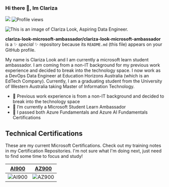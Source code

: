 ### Hi there 👋, Im Clariza


![](https://img.shields.io/github/followers/clariza-look-microsoft-ambassador?label=Followers&style=flat-square)
![Profile views](https://gpvc.arturio.dev/clariza-look-microsoft-ambassador)
 
<img src="https://raw.githubusercontent.com/clariza-look-microsoft-ambassador/clariza-look-microsoft-ambassador/main/header.png" alt="This is an image of Clariza Look, Aspiring Data Engineer.">

**clariza-look-microsoft-ambassador/clariza-look-microsoft-ambassador** is a ✨ _special_ ✨ repository because its `README.md` (this file) appears on your GitHub profile.

My name is Clariza Look and I am currently a microsoft learn student ambassador. I am coming from a non-IT background for my previous work experience and decided to break into the technology space. I now work as a DevOps Data Engineer at Education Horizons Australia (which is an EdTech Company). Currently, I am a graduating student from the University of Western Australia taking Master of Information Technology.

- 🔭 Previous work experience is from a non-IT background and decided to break into the technology space
- 🌱 I’m currently a Microsoft Student Learn Ambassador  
- 👯 I passed both Azure Fundamentals and Azure AI Fundamentals Certifications  

## Technical Certifications

These are my current Microsoft Certifications.  Check out my training notes in my Certification Repositories. I'm not sure what I'm doing next, just need to find some time to focus and study!

|[**AI900**](https://www.youracclaim.com/earner/earned/badge/2de77be7-4abf-454c-bc84-07f257c28e6c)|[**AZ900**](https://www.youracclaim.com/earner/earned/badge/bbaa1454-9842-4b1e-a98c-104625575d09)|
|:---:|:---:|
|![AI900](https://github.com/msandfor/msandfor/blob/master/assets/azure-ai-fundamentals-600x600.png)|![AZ900](https://github.com/msandfor/msandfor/blob/master/assets/azure-fundamentals-600x600.png)|
